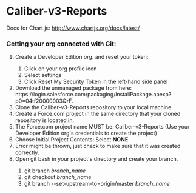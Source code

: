 # Caliber-v3-Reports

Docs for Chart.js: http://www.chartjs.org/docs/latest/

### Getting your org connected with Git:
<ol>
  <li> Create a Developer Edition org. and reset your token:  </li>
    <ol>
      <li> Click on your org profile icon</li>
      <li> Select settings </li>
      <li> Click Reset My Security Token in the left-hand side panel </li>
    </ol>
  <li> Download the unmanaged package from here: https://login.salesforce.com/packaging/installPackage.apexp?p0=04tf20000003QrF. </li>
  <li> Clone the Caliber-v3-Reports repository to your local machine. </li>
  <li> Create a Force.com project in the same directory that your cloned repository is located in. </li>
  <li> The Force.com project name MUST be: Caliber-v3-Reports (Use your Developer Edition org's credentials to create the project)</li>
  <li> Choose Initial Project Contents: Select <b>NONE</b></li>
  <li> Error might be thrown, just check to make sure that it was created correctly. </li>
  <li> Open git bash in your project's directory and create your branch. </li>
  <ol>
    <li> git branch <i>branch_name</i> </li>
    <li> git checkout <i>branch_name</i> </li>
    <li> git branch --set-upstream-to=origin/master <i>branch_name</i> </li>
  </ol>
</ol>
  
